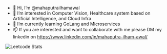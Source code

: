 - 👋 Hi, I’m @mahaputrailhamawal
- 👀 I’m interested in Computer Vision, Healthcare system based on Artificial Intelligence, and Cloud Infra
- 🌱 I’m currently learning GoLang and Microservices
- 📫 If you are interested and want to collaborate with me please DM my linkedin on https://www.linkedin.com/in/mahaputra-ilham-awal/

![Leetcode Stats](https://leetcard.jacoblin.cool/mahaputrailhamawal)

<!---
mahaputrailhamawal/mahaputrailhamawal is a ✨ special ✨ repository because its `README.md` (this file) appears on your GitHub profile.
You can click the Preview link to take a look at your changes. (- 💞️ I’m looking to collaborate on ...)
--->
